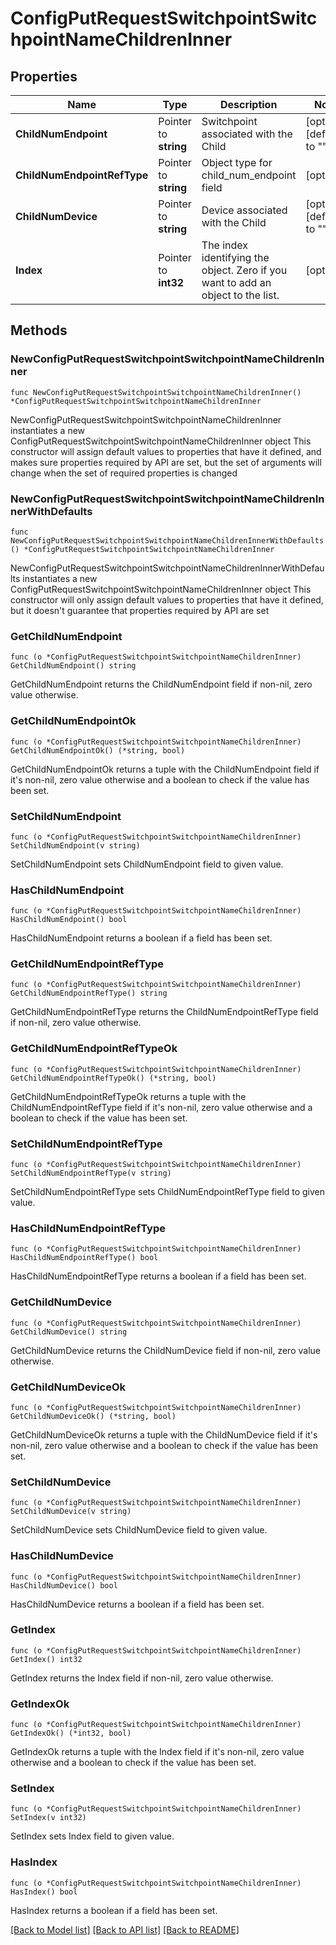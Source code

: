 # ConfigPutRequestSwitchpointSwitchpointNameChildrenInner

## Properties

Name | Type | Description | Notes
------------ | ------------- | ------------- | -------------
**ChildNumEndpoint** | Pointer to **string** | Switchpoint associated with the Child | [optional] [default to ""]
**ChildNumEndpointRefType** | Pointer to **string** | Object type for child_num_endpoint field | [optional] 
**ChildNumDevice** | Pointer to **string** | Device associated with the Child | [optional] [default to ""]
**Index** | Pointer to **int32** | The index identifying the object. Zero if you want to add an object to the list. | [optional] 

## Methods

### NewConfigPutRequestSwitchpointSwitchpointNameChildrenInner

`func NewConfigPutRequestSwitchpointSwitchpointNameChildrenInner() *ConfigPutRequestSwitchpointSwitchpointNameChildrenInner`

NewConfigPutRequestSwitchpointSwitchpointNameChildrenInner instantiates a new ConfigPutRequestSwitchpointSwitchpointNameChildrenInner object
This constructor will assign default values to properties that have it defined,
and makes sure properties required by API are set, but the set of arguments
will change when the set of required properties is changed

### NewConfigPutRequestSwitchpointSwitchpointNameChildrenInnerWithDefaults

`func NewConfigPutRequestSwitchpointSwitchpointNameChildrenInnerWithDefaults() *ConfigPutRequestSwitchpointSwitchpointNameChildrenInner`

NewConfigPutRequestSwitchpointSwitchpointNameChildrenInnerWithDefaults instantiates a new ConfigPutRequestSwitchpointSwitchpointNameChildrenInner object
This constructor will only assign default values to properties that have it defined,
but it doesn't guarantee that properties required by API are set

### GetChildNumEndpoint

`func (o *ConfigPutRequestSwitchpointSwitchpointNameChildrenInner) GetChildNumEndpoint() string`

GetChildNumEndpoint returns the ChildNumEndpoint field if non-nil, zero value otherwise.

### GetChildNumEndpointOk

`func (o *ConfigPutRequestSwitchpointSwitchpointNameChildrenInner) GetChildNumEndpointOk() (*string, bool)`

GetChildNumEndpointOk returns a tuple with the ChildNumEndpoint field if it's non-nil, zero value otherwise
and a boolean to check if the value has been set.

### SetChildNumEndpoint

`func (o *ConfigPutRequestSwitchpointSwitchpointNameChildrenInner) SetChildNumEndpoint(v string)`

SetChildNumEndpoint sets ChildNumEndpoint field to given value.

### HasChildNumEndpoint

`func (o *ConfigPutRequestSwitchpointSwitchpointNameChildrenInner) HasChildNumEndpoint() bool`

HasChildNumEndpoint returns a boolean if a field has been set.

### GetChildNumEndpointRefType

`func (o *ConfigPutRequestSwitchpointSwitchpointNameChildrenInner) GetChildNumEndpointRefType() string`

GetChildNumEndpointRefType returns the ChildNumEndpointRefType field if non-nil, zero value otherwise.

### GetChildNumEndpointRefTypeOk

`func (o *ConfigPutRequestSwitchpointSwitchpointNameChildrenInner) GetChildNumEndpointRefTypeOk() (*string, bool)`

GetChildNumEndpointRefTypeOk returns a tuple with the ChildNumEndpointRefType field if it's non-nil, zero value otherwise
and a boolean to check if the value has been set.

### SetChildNumEndpointRefType

`func (o *ConfigPutRequestSwitchpointSwitchpointNameChildrenInner) SetChildNumEndpointRefType(v string)`

SetChildNumEndpointRefType sets ChildNumEndpointRefType field to given value.

### HasChildNumEndpointRefType

`func (o *ConfigPutRequestSwitchpointSwitchpointNameChildrenInner) HasChildNumEndpointRefType() bool`

HasChildNumEndpointRefType returns a boolean if a field has been set.

### GetChildNumDevice

`func (o *ConfigPutRequestSwitchpointSwitchpointNameChildrenInner) GetChildNumDevice() string`

GetChildNumDevice returns the ChildNumDevice field if non-nil, zero value otherwise.

### GetChildNumDeviceOk

`func (o *ConfigPutRequestSwitchpointSwitchpointNameChildrenInner) GetChildNumDeviceOk() (*string, bool)`

GetChildNumDeviceOk returns a tuple with the ChildNumDevice field if it's non-nil, zero value otherwise
and a boolean to check if the value has been set.

### SetChildNumDevice

`func (o *ConfigPutRequestSwitchpointSwitchpointNameChildrenInner) SetChildNumDevice(v string)`

SetChildNumDevice sets ChildNumDevice field to given value.

### HasChildNumDevice

`func (o *ConfigPutRequestSwitchpointSwitchpointNameChildrenInner) HasChildNumDevice() bool`

HasChildNumDevice returns a boolean if a field has been set.

### GetIndex

`func (o *ConfigPutRequestSwitchpointSwitchpointNameChildrenInner) GetIndex() int32`

GetIndex returns the Index field if non-nil, zero value otherwise.

### GetIndexOk

`func (o *ConfigPutRequestSwitchpointSwitchpointNameChildrenInner) GetIndexOk() (*int32, bool)`

GetIndexOk returns a tuple with the Index field if it's non-nil, zero value otherwise
and a boolean to check if the value has been set.

### SetIndex

`func (o *ConfigPutRequestSwitchpointSwitchpointNameChildrenInner) SetIndex(v int32)`

SetIndex sets Index field to given value.

### HasIndex

`func (o *ConfigPutRequestSwitchpointSwitchpointNameChildrenInner) HasIndex() bool`

HasIndex returns a boolean if a field has been set.


[[Back to Model list]](../README.md#documentation-for-models) [[Back to API list]](../README.md#documentation-for-api-endpoints) [[Back to README]](../README.md)


